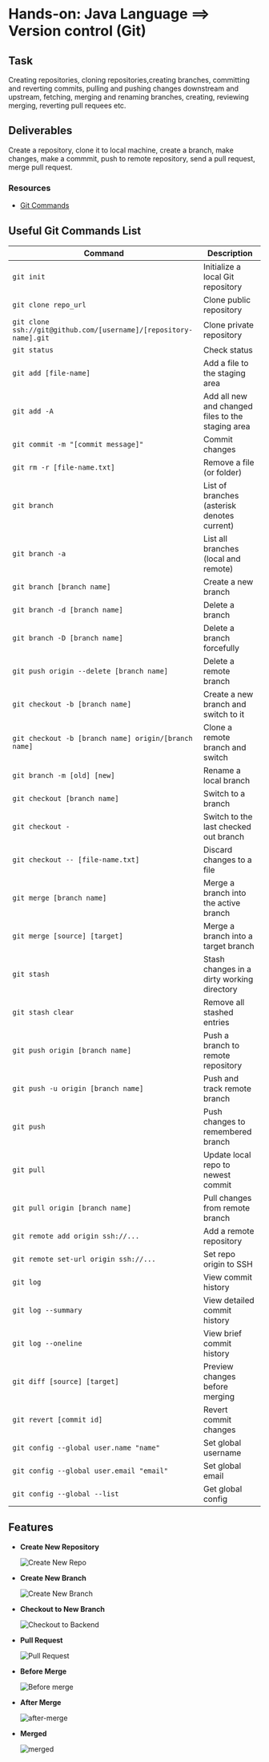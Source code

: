 # Hands-on: Java Language ==>  Version control (Git)

## Task
Creating repositories, cloning repositories,creating branches, committing and reverting commits, pulling and pushing changes downstream and upstream, fetching, merging and  renaming branches, creating, reviewing merging, reverting pull requees etc.

## Deliverables
Create a repository, clone it to local machine, create a branch, make changes, make a commmit, push to remote repository, send a pull request, merge pull request.

### Resources
- [Git Commands](https://www.loginradius.com/blog/engineering/git-commands)

## Useful Git Commands List
| Command | Description |
|--------|-------------|
| `git init` | Initialize a local Git repository |
| `git clone repo_url` | Clone public repository |
| `git clone ssh://git@github.com/[username]/[repository-name].git` | Clone private repository |
| `git status` | Check status |
| `git add [file-name]` | Add a file to the staging area |
| `git add -A` | Add all new and changed files to the staging area |
| `git commit -m "[commit message]"` | Commit changes |
| `git rm -r [file-name.txt]` | Remove a file (or folder) |
| `git branch` | List of branches (asterisk denotes current) |
| `git branch -a` | List all branches (local and remote) |
| `git branch [branch name]` | Create a new branch |
| `git branch -d [branch name]` | Delete a branch |
| `git branch -D [branch name]` | Delete a branch forcefully |
| `git push origin --delete [branch name]` | Delete a remote branch |
| `git checkout -b [branch name]` | Create a new branch and switch to it |
| `git checkout -b [branch name] origin/[branch name]` | Clone a remote branch and switch |
| `git branch -m [old] [new]` | Rename a local branch |
| `git checkout [branch name]` | Switch to a branch |
| `git checkout -` | Switch to the last checked out branch |
| `git checkout -- [file-name.txt]` | Discard changes to a file |
| `git merge [branch name]` | Merge a branch into the active branch |
| `git merge [source] [target]` | Merge a branch into a target branch |
| `git stash` | Stash changes in a dirty working directory |
| `git stash clear` | Remove all stashed entries |
| `git push origin [branch name]` | Push a branch to remote repository |
| `git push -u origin [branch name]` | Push and track remote branch |
| `git push` | Push changes to remembered branch |
| `git pull` | Update local repo to newest commit |
| `git pull origin [branch name]` | Pull changes from remote branch |
| `git remote add origin ssh://...` | Add a remote repository |
| `git remote set-url origin ssh://...` | Set repo origin to SSH |
| `git log` | View commit history |
| `git log --summary` | View detailed commit history |
| `git log --oneline` | View brief commit history |
| `git diff [source] [target]` | Preview changes before merging |
| `git revert [commit id]` | Revert commit changes |
| `git config --global user.name "name"` | Set global username |
| `git config --global user.email "email"` | Set global email |
| `git config --global --list` | Get global config |



## Features
- <strong>Create New Repository</strong>

  ![Create New Repo](screenshots/create_newRepo.png)

- <strong>Create New Branch</strong>

  ![Create New Branch](screenshots/terminal-view.png)

- <strong>Checkout to New Branch</strong>

  ![Checkout to Backend](screenshots/checkout-backend.png)

- <strong>Pull Request</strong>

  ![Pull Request](screenshots/pull-request.png)

- <strong>Before Merge</strong>

  ![Before merge](screenshots/before-merge.png)

- <strong>After Merge</strong>

  ![after-merge](screenshots/after-merge.png)

- <strong>Merged</strong>

  ![merged](screenshots/merged.png)